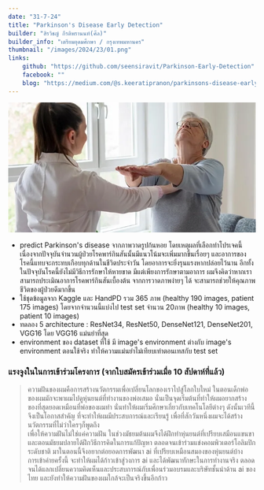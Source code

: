 ```yaml
---
date: "31-7-24"
title: "Parkinson's Disease Early Detection"
builder: "สิรวิชญ์ กีรติพรานนท์(ศีล)"
builder_info: "เตรียมอุดมศึกษา / กรุงเทพมหานคร"
thumbnail: "/images/2024/23/01.png"
links:
    github: "https://github.com/seensiravit/Parkinson-Early-Detection"
    facebook: ""
    blog: "https://medium.com/@s.keeratipranon/parkinsons-disease-early-detection-e921b764c577"
---
```


![image](/images/2024/23/01.png)

- predict Parkinson's disease จากภาพวาดรูปก้นหอย โดยเหตุผลที่เลือกทำโปรเจคนี้ เนื่องจากปัจจุบันจำนวนผู้ป่วยโรคพาร์กินสันนั้นมีแนวโน้มจะเพิ่มมากขึ้นเรื่อยๆ และอาการของโรคนี้แทบจะกระทบเกือบทุกด้านในชีวิตประจำวัน โดยอาการจะยิ่งรุนแรงหากปล่อยไว้นาน อีกทั้งในปัจจุบันโรคนี้ยังไม่มีวิธีการรักษาให้หายขาด มีแต่เพียงการรักษาตามอาการ ผมจึงคิดว่าหากเราสามารถประเมิณอาการโรคพาร์กินสันเบื้องต้น จากการวาดภาพง่ายๆ ได้ จะสามารถช่วยให้คุณภาพชีวิตของผู้ป่วยดีมากขึ้น
- ใช้ชุดข้อมูลจาก Kaggle และ HandPD รวม 365 ภาพ (healthy 190 images, patient 175 images) โดยจากจำนวนนี้แบ่งไป test set จำนวน 20ภาพ (healthy 10 images, patient 10 images)
- ทดลอง 5 architecture : ResNet34, ResNet50, DenseNet121, DenseNet201, VGG16 โดย VGG16 แม่นยำที่สุด
- environment ของ dataset ที่ใช้ มี image's environment ต่างกับ image's environment ตอนใช้จริง ทำให้ความแม่นยำไม่เทียบเท่าตอนเทสกับ test set

### แรงจูงในในการเข้าร่วมโครงการ (จากใบสมัครเข้าร่วมเมื่อ 10 สัปดาห์ที่แล้ว)

> ความฝันของผมคือการสร้างนวัตกรรมเพื่อเปลี่ยนโลกของเราไปสู่โลกใบใหม่ ในตอนเด็กพ่อของผมมักจะพาผมไปดูหุ่นยนต์ที่ทำงานของพ่อเสมอ นั่นเป็นจุดเริ่มต้นที่ทำให้ผมอยากสร้างของที่สุดยอดเหมือนที่พ่อของผมทำ นั่นทำให้ผมเริ่มศึกษาเกี่ยวกับเทคโนโลยีต่างๆ ดังนั้นเวทีนี้จึงเป็นโอกาสสำคัญ ที่จะทำให้ผมมีประสบการณ์และเรียนรู้ เพื่อที่สักวันหนึ่งผมจะได้สร้างนวัตกรรมที่ไม่ว่าใครๆก็พูดถึง<br>เพื่อให้ความฝันไม่ใช่แค่ความฝัน ในช่วงมัธยมต้นผมจึงได้ฝึกทำหุ่นยนต์ที่เปรียบเสมือนแขนขา และตอนมัธยมปลายได้ฝึกวิธีการคิดในการแก้ปัญหา ตลอดจนเข้าร่วมแข่งคอมพิวเตอร์โอลิมปิกระดับชาติ มาในตอนนี้จึงอยากต่อยอดการพัฒนา ai ที่เปรียบเหมือนสมองของหุ่นยนต์บ้าง<br>การเข้าค่ายครั้งนี้ จะทำให้ผมได้ก้าวเข้าสู่วงการ ai และได้พัฒนาทักษะในการทำงานจริง ตลอดจนได้แลกเปลี่ยนความคิดเห็นและประสบการณ์กับเพื่อนร่วมอบรมและบริษัทชั้นนำด้าน ai ของไทย และยังทำให้ความฝันของผมใกล้จะเป็นจริงขึ้นอีกก้าว
    